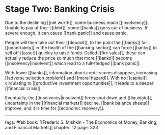 # Stage Two: Banking Crisis
Due to the declining [[net worth]], some business reach [[insolvency]]. Unable to pay of their [[debt]], some [[banks]] goes out of business. If severe enough, it can cause [[bank panic]] and cause panic.

People will then take out their [[deposit]], to the point the [[banks]] fail. [[uncertainty]] in the health of the [[banking sector]] can force [[banks]] to sell off [[asset]] quickly to raise funds. Called [[fire sales]], these can actually reduce the price so much that more [[banks]] become [[insolvency|insolvent]] which lead to a full-fledged [[bank panic]].

With fewer [[banks]], information about credit scores disappear, increasing [[adverse selection problem]] and [[moral hazard]]. With no [[capital]] circulating to [[productive investment opportunities]], it leads to a deeper [[financial crisis]]. 

Eventually, the [[insolvency|insolvent]] firms shut down and [[liquidate]], uncertainty in the [[financial markets]] decline, [[bank balance sheets]] improve, and it is time for [[economic recovery]].
___
tags: #feb
book: [[Frederic S. Mishkin - The Economics of Money, Banking, and Financial Markets]]
chapter: 12
page: 323
